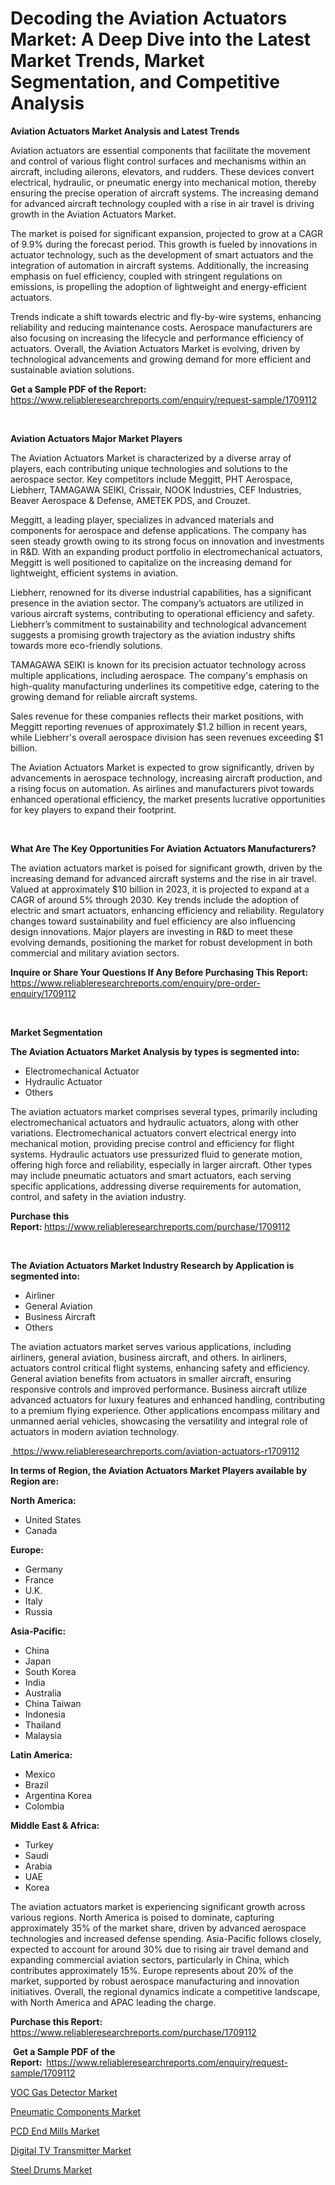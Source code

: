 <p><h1>Decoding the Aviation Actuators Market: A Deep Dive into the Latest Market Trends, Market Segmentation, and Competitive Analysis</h1></p><p><strong>Aviation Actuators Market Analysis and Latest Trends</strong></p>
<p><p>Aviation actuators are essential components that facilitate the movement and control of various flight control surfaces and mechanisms within an aircraft, including ailerons, elevators, and rudders. These devices convert electrical, hydraulic, or pneumatic energy into mechanical motion, thereby ensuring the precise operation of aircraft systems. The increasing demand for advanced aircraft technology coupled with a rise in air travel is driving growth in the Aviation Actuators Market.</p><p>The market is poised for significant expansion, projected to grow at a CAGR of 9.9% during the forecast period. This growth is fueled by innovations in actuator technology, such as the development of smart actuators and the integration of automation in aircraft systems. Additionally, the increasing emphasis on fuel efficiency, coupled with stringent regulations on emissions, is propelling the adoption of lightweight and energy-efficient actuators.</p><p>Trends indicate a shift towards electric and fly-by-wire systems, enhancing reliability and reducing maintenance costs. Aerospace manufacturers are also focusing on increasing the lifecycle and performance efficiency of actuators. Overall, the Aviation Actuators Market is evolving, driven by technological advancements and growing demand for more efficient and sustainable aviation solutions.</p></p>
<p><strong>Get a Sample PDF of the Report:&nbsp;</strong> <a href="https://www.reliableresearchreports.com/enquiry/request-sample/1709112?utm_campaign=37&utm_medium=2&utm_source=Github&utm_content=ia&utm_term=10042025&utm_id=aviation-actuators">https://www.reliableresearchreports.com/enquiry/request-sample/1709112</a></p>
<p>&nbsp;</p>
<p><strong>Aviation Actuators Major Market Players</strong></p>
<p><p>The Aviation Actuators Market is characterized by a diverse array of players, each contributing unique technologies and solutions to the aerospace sector. Key competitors include Meggitt, PHT Aerospace, Liebherr, TAMAGAWA SEIKI, Crissair, NOOK Industries, CEF Industries, Beaver Aerospace & Defense, AMETEK PDS, and Crouzet.</p><p>Meggitt, a leading player, specializes in advanced materials and components for aerospace and defense applications. The company has seen steady growth owing to its strong focus on innovation and investments in R&D. With an expanding product portfolio in electromechanical actuators, Meggitt is well positioned to capitalize on the increasing demand for lightweight, efficient systems in aviation.</p><p>Liebherr, renowned for its diverse industrial capabilities, has a significant presence in the aviation sector. The company’s actuators are utilized in various aircraft systems, contributing to operational efficiency and safety. Liebherr’s commitment to sustainability and technological advancement suggests a promising growth trajectory as the aviation industry shifts towards more eco-friendly solutions.</p><p>TAMAGAWA SEIKI is known for its precision actuator technology across multiple applications, including aerospace. The company's emphasis on high-quality manufacturing underlines its competitive edge, catering to the growing demand for reliable aircraft systems. </p><p>Sales revenue for these companies reflects their market positions, with Meggitt reporting revenues of approximately $1.2 billion in recent years, while Liebherr's overall aerospace division has seen revenues exceeding $1 billion. </p><p>The Aviation Actuators Market is expected to grow significantly, driven by advancements in aerospace technology, increasing aircraft production, and a rising focus on automation. As airlines and manufacturers pivot towards enhanced operational efficiency, the market presents lucrative opportunities for key players to expand their footprint.</p></p>
<p>&nbsp;</p>
<p><strong>What Are The Key Opportunities For Aviation Actuators Manufacturers?</strong></p>
<p><p>The aviation actuators market is poised for significant growth, driven by the increasing demand for advanced aircraft systems and the rise in air travel. Valued at approximately $10 billion in 2023, it is projected to expand at a CAGR of around 5% through 2030. Key trends include the adoption of electric and smart actuators, enhancing efficiency and reliability. Regulatory changes toward sustainability and fuel efficiency are also influencing design innovations. Major players are investing in R&D to meet these evolving demands, positioning the market for robust development in both commercial and military aviation sectors.</p></p>
<p><strong>Inquire or Share Your Questions If Any Before Purchasing This Report:</strong> <a href="https://www.reliableresearchreports.com/enquiry/pre-order-enquiry/1709112?utm_campaign=37&utm_medium=2&utm_source=Github&utm_content=ia&utm_term=10042025&utm_id=aviation-actuators">https://www.reliableresearchreports.com/enquiry/pre-order-enquiry/1709112</a></p>
<p>&nbsp;</p>
<p><strong>Market Segmentation</strong></p>
<p><strong>The Aviation Actuators Market Analysis by types is segmented into:</strong></p>
<p><ul><li>Electromechanical Actuator</li><li>Hydraulic Actuator</li><li>Others</li></ul></p>
<p><p>The aviation actuators market comprises several types, primarily including electromechanical actuators and hydraulic actuators, along with other variations. Electromechanical actuators convert electrical energy into mechanical motion, providing precise control and efficiency for flight systems. Hydraulic actuators use pressurized fluid to generate motion, offering high force and reliability, especially in larger aircraft. Other types may include pneumatic actuators and smart actuators, each serving specific applications, addressing diverse requirements for automation, control, and safety in the aviation industry.</p></p>
<p><strong>Purchase this Report:&nbsp;</strong><a href="https://www.reliableresearchreports.com/purchase/1709112?utm_campaign=37&utm_medium=2&utm_source=Github&utm_content=ia&utm_term=10042025&utm_id=aviation-actuators">https://www.reliableresearchreports.com/purchase/1709112</a></p>
<p>&nbsp;</p>
<p><strong>The Aviation Actuators Market Industry Research by Application is segmented into:</strong></p>
<p><ul><li>Airliner</li><li>General Aviation</li><li>Business Aircraft</li><li>Others</li></ul></p>
<p><p>The aviation actuators market serves various applications, including airliners, general aviation, business aircraft, and others. In airliners, actuators control critical flight systems, enhancing safety and efficiency. General aviation benefits from actuators in smaller aircraft, ensuring responsive controls and improved performance. Business aircraft utilize advanced actuators for luxury features and enhanced handling, contributing to a premium flying experience. Other applications encompass military and unmanned aerial vehicles, showcasing the versatility and integral role of actuators in modern aviation technology.</p></p>
<p><a href="https://www.reliableresearchreports.com/aviation-actuators-r1709112?utm_campaign=37&utm_medium=2&utm_source=Github&utm_content=ia&utm_term=10042025&utm_id=aviation-actuators">&nbsp;https://www.reliableresearchreports.com/aviation-actuators-r1709112</a></p>
<p><strong>In terms of Region, the Aviation Actuators Market Players available by Region are:</strong></p>
<p>
    <p> <strong> North America: </strong>
        <ul>
            <li>United States</li>
            <li>Canada</li>
        </ul>
        </p> 
    <p> <strong> Europe: </strong>
        <ul>
            <li>Germany</li>
            <li>France</li>
            <li>U.K.</li>
            <li>Italy</li>
            <li>Russia</li>
        </ul>
        </p> 
    <p> <strong> Asia-Pacific: </strong>
        <ul>
            <li>China</li>
            <li>Japan</li>
            <li>South Korea</li>
            <li>India</li>
            <li>Australia</li>
            <li>China Taiwan</li>
            <li>Indonesia</li>
            <li>Thailand</li>
            <li>Malaysia</li>
        </ul>
        </p> 
    <p> <strong> Latin America: </strong>
        <ul>
            <li>Mexico</li>
            <li>Brazil</li>
            <li>Argentina Korea</li>
            <li>Colombia</li>
        </ul>
        </p> 
    <p> <strong> Middle East & Africa: </strong>
        <ul>
            <li>Turkey</li>
            <li>Saudi</li>
            <li>Arabia</li>
            <li>UAE</li>
            <li>Korea</li>
        </ul>
    </p>
    </p>
<p><p>The aviation actuators market is experiencing significant growth across various regions. North America is poised to dominate, capturing approximately 35% of the market share, driven by advanced aerospace technologies and increased defense spending. Asia-Pacific follows closely, expected to account for around 30% due to rising air travel demand and expanding commercial aviation sectors, particularly in China, which contributes approximately 15%. Europe represents about 20% of the market, supported by robust aerospace manufacturing and innovation initiatives. Overall, the regional dynamics indicate a competitive landscape, with North America and APAC leading the charge.</p></p>
<p><strong>Purchase this Report: </strong><a href="https://www.reliableresearchreports.com/purchase/1709112?utm_campaign=37&utm_medium=2&utm_source=Github&utm_content=ia&utm_term=10042025&utm_id=aviation-actuators">https://www.reliableresearchreports.com/purchase/1709112</a></p>
<p>&nbsp;<strong>Get a Sample PDF of the Report:&nbsp;&nbsp;</strong><a href="https://www.reliableresearchreports.com/enquiry/request-sample/1709112?utm_campaign=37&utm_medium=2&utm_source=Github&utm_content=ia&utm_term=10042025&utm_id=aviation-actuators">https://www.reliableresearchreports.com/enquiry/request-sample/1709112</a></p>
<p><strong></strong></p>
<p><p><a href="https://github.com/astadtetcha28/Market-Research-Report-List-1/blob/main/voc-gas-detector-market.md?utm_campaign=37&utm_medium=2&utm_source=Github&utm_content=ia&utm_term=10042025&utm_id=aviation-actuators">VOC Gas Detector Market</a></p><p><a href="https://github.com/ertssmelov0/Market-Research-Report-List-1/blob/main/pneumatic-components-market.md?utm_campaign=37&utm_medium=2&utm_source=Github&utm_content=ia&utm_term=10042025&utm_id=aviation-actuators">Pneumatic Components Market</a></p><p><a href="https://github.com/heeildannas/Market-Research-Report-List-1/blob/main/pcd-end-mills-market.md?utm_campaign=37&utm_medium=2&utm_source=Github&utm_content=ia&utm_term=10042025&utm_id=aviation-actuators">PCD End Mills Market</a></p><p><a href="https://github.com/sibellanikmn/Market-Research-Report-List-1/blob/main/digital-tv-transmitter-market.md?utm_campaign=37&utm_medium=2&utm_source=Github&utm_content=ia&utm_term=10042025&utm_id=aviation-actuators">Digital TV Transmitter Market</a></p><p><a href="https://github.com/ceranamaduvq/Market-Research-Report-List-1/blob/main/steel-drums-market.md?utm_campaign=37&utm_medium=2&utm_source=Github&utm_content=ia&utm_term=10042025&utm_id=aviation-actuators">Steel Drums Market</a></p></p>